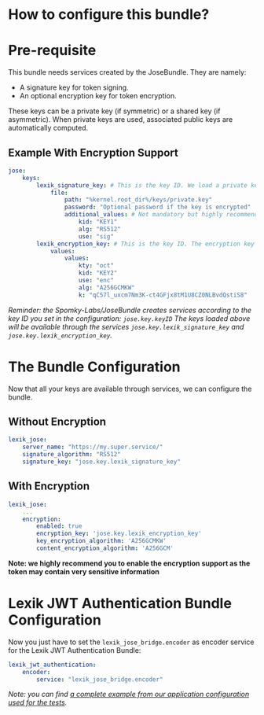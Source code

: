 How to configure this bundle?
=============================

# Pre-requisite

This bundle needs services created by the JoseBundle. They are namely:
* A signature key for token signing.
* An optional encryption key for token encryption.

These keys can be a private key (if symmetric) or a shared key (if asymmetric). When private keys are used, associated public keys are automatically computed.

Example With Encryption Support
-------------------------------

```yml
jose:
    keys:
        lexik_signature_key: # This is the key ID. We load a private key from a file for the signature
            file:
                path: "%kernel.root_dir%/keys/private.key"
                password: "Optional password if the key is encrypted"
                additional_values: # Not mandatory but highly recommended
                    kid: "KEY1"
                    alg: "RS512"
                    use: "sig"
        lexik_encryption_key: # This is the key ID. The encryption key is a symmetric key
            values:
                values:
                    kty: "oct"
                    kid: "KEY2"
                    use: "enc"
                    alg: "A256GCMKW"
                    k: "qC57l_uxcm7Nm3K-ct4GFjx8tM1U8CZ0NLBvdQstiS8"
```

*Reminder: the Spomky-Labs/JoseBundle creates services according to the key ID you set in the configuration: `jose.key.keyID`*
*The keys loaded above will be available through the services `jose.key.lexik_signature_key` and `jose.key.lexik_encryption_key`.*

# The Bundle Configuration

Now that all your keys are available through services, we can configure the bundle.

## Without Encryption

```yml
lexik_jose:
    server_name: "https://my.super.service/"
    signature_algorithm: "RS512"
    signature_key: "jose.key.lexik_signature_key"
```

## With Encryption

```yml
lexik_jose:
    ...
    encryption:
        enabled: true
        encryption_key: 'jose.key.lexik_encryption_key'
        key_encryption_algorithm: 'A256GCMKW'
        content_encryption_algorithm: 'A256GCM'
```

**Note: we highly recommend you to enable the encryption support as the token may contain very sensitive information**

# Lexik JWT Authentication Bundle Configuration

Now you just have to set the `lexik_jose_bridge.encoder` as encoder service for the Lexik JWT Authentication Bundle:

```yml
lexik_jwt_authentication:
    encoder:
        service: "lexik_jose_bridge.encoder"
```

*Note: you can find [a complete example from our application configuration used for the tests](https://github.com/Spomky-Labs/lexik-jose-bridge/blob/master/Tests/app/config/config.yml#L31-L61).*
